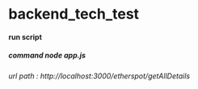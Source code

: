 # backend_tech_test

#### run script 
##### command node app.js
###### url path : http://localhost:3000/etherspot/getAllDetails
